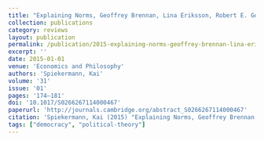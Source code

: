 ```yaml
---
title: "Explaining Norms, Geoffrey Brennan, Lina Eriksson, Robert E. Goodin and Nicholas Southwood. Oxford University Press, 2013, vii + 290 pages."
collection: publications
category: reviews
layout: publication
permalink: /publication/2015-explaining-norms-geoffrey-brennan-lina-eriksson-ro
excerpt: ''
date: 2015-01-01
venue: 'Economics and Philosophy'
authors: 'Spiekermann, Kai'
volume: '31'
issue: '01'
pages: '174–181'
doi: '10.1017/S0266267114000467'
paperurl: 'http://journals.cambridge.org/abstract_S0266267114000467'
citation: 'Spiekermann, Kai (2015) "Explaining Norms, Geoffrey Brennan, Lina Eriksson, Robert E. Goodin and Nicholas Southwood. Oxford University Press, 2013, vii + 290 pages", Economics and Philosophy, 31(01), pp. 174–181.'
tags: ["democracy", "political-theory"]
---
```


